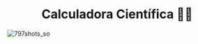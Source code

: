 <h1 align="center"> Calculadora Científica 🔢🧠 </h1>

![797shots_so](https://github.com/user-attachments/assets/998f9ec0-d527-417c-bcf3-28ab1b55ebec)
